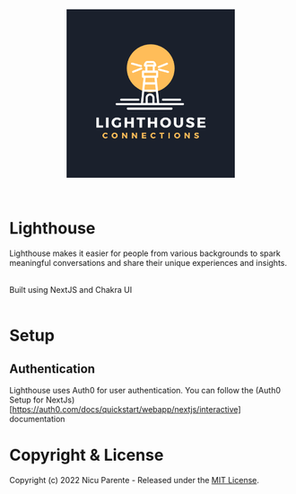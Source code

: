 &nbsp;
<p align="center">
    <img src="./public/Lighthouse-Connections-Logo.png" alt="Lighthouse Logo" width="300px">
</p>
&nbsp;

# Lighthouse 
Lighthouse makes it easier for people from various backgrounds to spark meaningful conversations and share their unique experiences and insights. 

<br/>
Built using NextJS and Chakra UI
<br/>


<br/> 

# Setup

## Authentication
Lighthouse uses Auth0 for user authentication. You can follow the (Auth0 Setup for NextJs)[https://auth0.com/docs/quickstart/webapp/nextjs/interactive] documentation

# Copyright & License
Copyright (c) 2022 Nicu Parente - Released under the [MIT License](./LICENSE).

